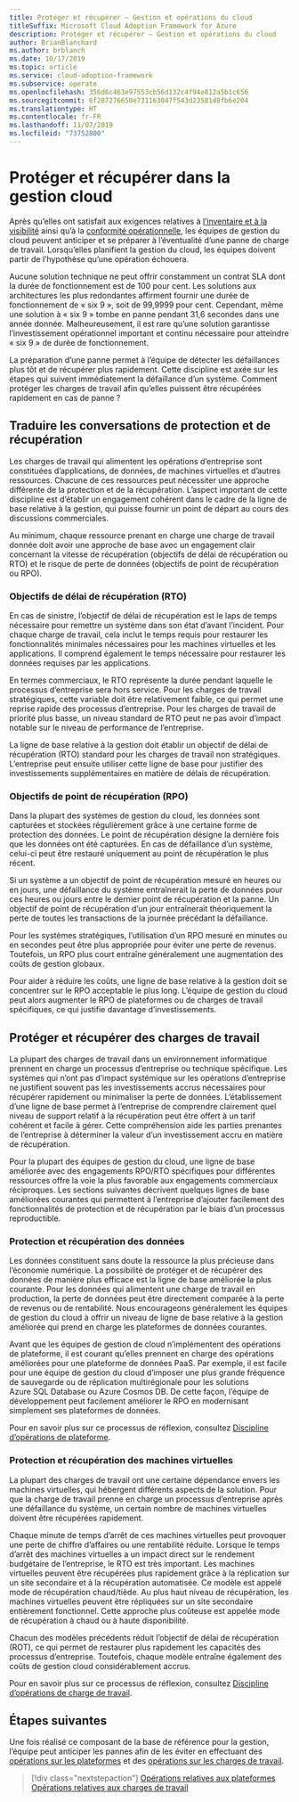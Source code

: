 ```yaml
---
title: Protéger et récupérer – Gestion et opérations du cloud
titleSuffix: Microsoft Cloud Adoption Framework for Azure
description: Protéger et récupérer – Gestion et opérations du cloud
author: BrianBlanchard
ms.author: brblanch
ms.date: 10/17/2019
ms.topic: article
ms.service: cloud-adoption-framework
ms.subservice: operate
ms.openlocfilehash: 356d6c463e97553cb56d132c4f94e812a5b1c656
ms.sourcegitcommit: 6f287276650e731163047f543d23581d8fb6e204
ms.translationtype: HT
ms.contentlocale: fr-FR
ms.lasthandoff: 11/07/2019
ms.locfileid: "73752800"
---
```

# <a name="protect-and-recover-in-cloud-management"></a>Protéger et récupérer dans la gestion cloud

Après qu’elles ont satisfait aux exigences relatives à [l’inventaire et à la visibilité](./inventory.md) ainsi qu’à la [conformité opérationnelle](./operational-compliance.md), les équipes de gestion du cloud peuvent anticiper et se préparer à l’éventualité d’une panne de charge de travail. Lorsqu’elles planifient la gestion du cloud, les équipes doivent partir de l’hypothèse qu’une opération échouera.

Aucune solution technique ne peut offrir constamment un contrat SLA dont la durée de fonctionnement est de 100 pour cent. Les solutions aux architectures les plus redondantes affirment fournir une durée de fonctionnement de « six 9 », soit de 99,9999 pour cent. Cependant, même une solution à « six 9 » tombe en panne pendant 31,6 secondes dans une année donnée. Malheureusement, il est rare qu’une solution garantisse l’investissement opérationnel important et continu nécessaire pour atteindre « six 9 » de durée de fonctionnement.

La préparation d’une panne permet à l’équipe de détecter les défaillances plus tôt et de récupérer plus rapidement. Cette discipline est axée sur les étapes qui suivent immédiatement la défaillance d’un système. Comment protéger les charges de travail afin qu’elles puissent être récupérées rapidement en cas de panne ?

## <a name="translate-protection-and-recovery-conversations"></a>Traduire les conversations de protection et de récupération

Les charges de travail qui alimentent les opérations d’entreprise sont constituées d’applications, de données, de machines virtuelles et d’autres ressources. Chacune de ces ressources peut nécessiter une approche différente de la protection et de la récupération. L’aspect important de cette discipline est d’établir un engagement cohérent dans le cadre de la ligne de base relative à la gestion, qui puisse fournir un point de départ au cours des discussions commerciales.

Au minimum, chaque ressource prenant en charge une charge de travail donnée doit avoir une approche de base avec un engagement clair concernant la vitesse de récupération (objectifs de délai de récupération ou RTO) et le risque de perte de données (objectifs de point de récupération ou RPO).

### <a name="recovery-time-objectives-rto"></a>Objectifs de délai de récupération (RTO)

En cas de sinistre, l’objectif de délai de récupération est le laps de temps nécessaire pour remettre un système dans son état d’avant l’incident. Pour chaque charge de travail, cela inclut le temps requis pour restaurer les fonctionnalités minimales nécessaires pour les machines virtuelles et les applications. Il comprend également le temps nécessaire pour restaurer les données requises par les applications.

En termes commerciaux, le RTO représente la durée pendant laquelle le processus d’entreprise sera hors service. Pour les charges de travail stratégiques, cette variable doit être relativement faible, ce qui permet une reprise rapide des processus d’entreprise. Pour les charges de travail de priorité plus basse, un niveau standard de RTO peut ne pas avoir d’impact notable sur le niveau de performance de l’entreprise.

La ligne de base relative à la gestion doit établir un objectif de délai de récupération (RTO) standard pour les charges de travail non stratégiques. L’entreprise peut ensuite utiliser cette ligne de base pour justifier des investissements supplémentaires en matière de délais de récupération.

### <a name="recovery-point-objectives-rpo"></a>Objectifs de point de récupération (RPO)

Dans la plupart des systèmes de gestion du cloud, les données sont capturées et stockées régulièrement grâce à une certaine forme de protection des données. Le point de récupération désigne la dernière fois que les données ont été capturées. En cas de défaillance d’un système, celui-ci peut être restauré uniquement au point de récupération le plus récent.

Si un système a un objectif de point de récupération mesuré en heures ou en jours, une défaillance du système entraînerait la perte de données pour ces heures ou jours entre le dernier point de récupération et la panne. Un objectif de point de récupération d’un jour entraînerait théoriquement la perte de toutes les transactions de la journée précédant la défaillance.

Pour les systèmes stratégiques, l’utilisation d’un RPO mesuré en minutes ou en secondes peut être plus appropriée pour éviter une perte de revenus. Toutefois, un RPO plus court entraîne généralement une augmentation des coûts de gestion globaux.

Pour aider à réduire les coûts, une ligne de base relative à la gestion doit se concentrer sur le RPO acceptable le plus long. L’équipe de gestion du cloud peut alors augmenter le RPO de plateformes ou de charges de travail spécifiques, ce qui justifie davantage d’investissements.

## <a name="protect-and-recover-workloads"></a>Protéger et récupérer des charges de travail

La plupart des charges de travail dans un environnement informatique prennent en charge un processus d’entreprise ou technique spécifique. Les systèmes qui n’ont pas d’impact systémique sur les opérations d’entreprise ne justifient souvent pas les investissements accrus nécessaires pour récupérer rapidement ou minimaliser la perte de données. L’établissement d’une ligne de base permet à l’entreprise de comprendre clairement quel niveau de support relatif à la récupération peut être offert à un tarif cohérent et facile à gérer. Cette compréhension aide les parties prenantes de l’entreprise à déterminer la valeur d’un investissement accru en matière de récupération.

Pour la plupart des équipes de gestion du cloud, une ligne de base améliorée avec des engagements RPO/RTO spécifiques pour différentes ressources offre la voie la plus favorable aux engagements commerciaux réciproques. Les sections suivantes décrivent quelques lignes de base améliorées courantes qui permettent à l’entreprise d’ajouter facilement des fonctionnalités de protection et de récupération par le biais d’un processus reproductible.

### <a name="protect-and-recover-data"></a>Protection et récupération des données

Les données constituent sans doute la ressource la plus précieuse dans l’économie numérique. La possibilité de protéger et de récupérer des données de manière plus efficace est la ligne de base améliorée la plus courante. Pour les données qui alimentent une charge de travail en production, la perte de données peut être directement comparée à la perte de revenus ou de rentabilité. Nous encourageons généralement les équipes de gestion du cloud à offrir un niveau de ligne de base relative à la gestion améliorée qui prend en charge les plateformes de données courantes.

Avant que les équipes de gestion de cloud n’implémentent des opérations de plateforme, il est courant qu’elles prennent en charge des opérations améliorées pour une plateforme de données PaaS. Par exemple, il est facile pour une équipe de gestion du cloud d’imposer une plus grande fréquence de sauvegarde ou de réplication multirégionale pour les solutions Azure SQL Database ou Azure Cosmos DB. De cette façon, l’équipe de développement peut facilement améliorer le RPO en modernisant simplement ses plateformes de données.

Pour en savoir plus sur ce processus de réflexion, consultez [Discipline d’opérations de plateforme](./platform.md).

### <a name="protect-and-recover-vms"></a>Protection et récupération des machines virtuelles

La plupart des charges de travail ont une certaine dépendance envers les machines virtuelles, qui hébergent différents aspects de la solution. Pour que la charge de travail prenne en charge un processus d’entreprise après une défaillance du système, un certain nombre de machines virtuelles doivent être récupérées rapidement.

Chaque minute de temps d’arrêt de ces machines virtuelles peut provoquer une perte de chiffre d’affaires ou une rentabilité réduite. Lorsque le temps d’arrêt des machines virtuelles a un impact direct sur le rendement budgétaire de l’entreprise, le RTO est très important. Les machines virtuelles peuvent être récupérées plus rapidement grâce à la réplication sur un site secondaire et à la récupération automatisée. Ce modèle est appelé mode de récupération chaud/tiède. Au plus haut niveau de récupération, les machines virtuelles peuvent être répliquées sur un site secondaire entièrement fonctionnel. Cette approche plus coûteuse est appelée mode de récupération à chaud ou à haute disponibilité.

Chacun des modèles précédents réduit l’objectif de délai de récupération (ROT), ce qui permet de restaurer plus rapidement les capacités des processus d’entreprise. Toutefois, chaque modèle entraîne également des coûts de gestion cloud considérablement accrus.

Pour en savoir plus sur ce processus de réflexion, consultez [Discipline d’opérations de charge de travail](./workload.md).

## <a name="next-steps"></a>Étapes suivantes

Une fois réalisé ce composant de la base de référence pour la gestion, l’équipe peut anticiper les pannes afin de les éviter en effectuant des [opérations sur les plateformes](./platform.md) et des [opérations sur les charges de travail](./workload.md).

> [!div class="nextstepaction"]
> [Opérations relatives aux plateformes](./platform.md)
> [Opérations relatives aux charges de travail](./workload.md)
